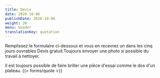 ```yaml
---
title: Devis
date: 2020-10-06
publishDate: 2020-10-06
weight: 30
menu: header
translationKey: quotation
---
```


Remplissez le formulaire ci-dessous et vous en recevrez un dans les cinq jours ouvrables
Devis gratuit.Toujours envoyer une photo si possible
du travail à nettoyer.

Il est toujours possible de faire briller une pièce d'essai comme le dos d'un plateau.
{{< forms/quote >}}
